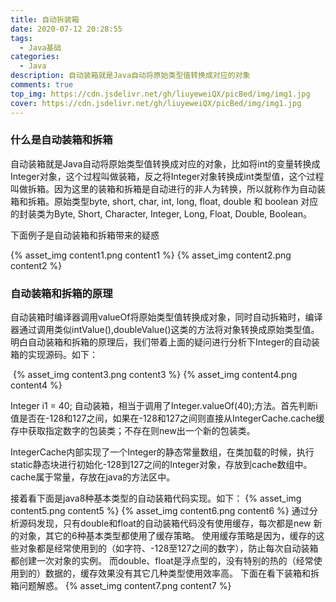 ```yaml
---
title: 自动拆装箱
date: 2020-07-12 20:28:55
tags: 
  - Java基础
categories: 
  - Java
description: 自动装箱就是Java自动将原始类型值转换成对应的对象
comments: true
top_img: https://cdn.jsdelivr.net/gh/liuyeweiQX/picBed/img/img1.jpg
cover: https://cdn.jsdelivr.net/gh/liuyeweiQX/picBed/img/img1.jpg
---
```

### 什么是自动装箱和拆箱

自动装箱就是Java自动将原始类型值转换成对应的对象，比如将int的变量转换成Integer对象，这个过程叫做装箱，反之将Integer对象转换成int类型值，这个过程叫做拆箱。因为这里的装箱和拆箱是自动进行的非人为转换，所以就称作为自动装箱和拆箱。原始类型byte, short, char, int, long, float, double 和 boolean 对应的封装类为Byte, Short, Character, Integer, Long, Float, Double, Boolean。

下面例子是自动装箱和拆箱带来的疑惑               
 
{% asset_img content1.png content1 %} 
{% asset_img content2.png content2 %}    

### 自动装箱和拆箱的原理

自动装箱时编译器调用valueOf将原始类型值转换成对象，同时自动拆箱时，编译器通过调用类似intValue(),doubleValue()这类的方法将对象转换成原始类型值。明白自动装箱和拆箱的原理后，我们带着上面的疑问进行分析下Integer的自动装箱的实现源码。如下：

​        {% asset_img content3.png content3 %}
        {% asset_img content4.png content4 %}

Integer i1 = 40; 自动装箱，相当于调用了Integer.valueOf(40);方法。首先判断i值是否在-128和127之间，如果在-128和127之间则直接从IntegerCache.cache缓存中获取指定数字的包装类；不存在则new出一个新的包装类。

IntegerCache内部实现了一个Integer的静态常量数组，在类加载的时候，执行static静态块进行初始化-128到127之间的Integer对象，存放到cache数组中。cache属于常量，存放在java的方法区中。 

接着看下面是java8种基本类型的自动装箱代码实现。如下：
{% asset_img content5.png content5 %}
{% asset_img content6.png content6 %}
通过分析源码发现，只有double和float的自动装箱代码没有使用缓存，每次都是new 新的对象，其它的6种基本类型都使用了缓存策略。
使用缓存策略是因为，缓存的这些对象都是经常使用到的（如字符、-128至127之间的数字），防止每次自动装箱都创建一次对象的实例。
而double、float是浮点型的，没有特别的热的（经常使用到的）数据的，缓存效果没有其它几种类型使用效率高。
下面在看下装箱和拆箱问题解惑。
{% asset_img content7.png content7 %}